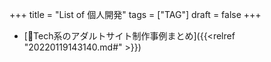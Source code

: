 +++
title = "List of 個人開発"
tags = ["TAG"]
draft = false
+++

-   [📝Tech系のアダルトサイト制作事例まとめ]({{<relref "20220119143140.md#" >}})
